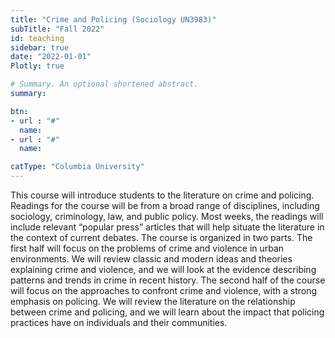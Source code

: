 ```yaml
---
title: "Crime and Policing (Sociology UN3983)"
subTitle: "Fall 2022"
id: teaching
sidebar: true
date: "2022-01-01"
Plotly: true

# Summary. An optional shortened abstract.
summary:  

btn:
- url : "#"
  name: 
- url : "#"
  name: 

catType: "Columbia University"
---
```



This course will introduce students to the literature on crime and policing. Readings for the course will be from a broad range of disciplines, including sociology, criminology, law, and public policy.  Most weeks, the readings will include relevant “popular press” articles that will help situate the literature in the context of current debates. The course is organized in two parts. The first half will focus on the problems of crime and violence in urban environments. We will review classic and modern ideas and theories explaining crime and violence, and we will look at the evidence describing patterns and trends in crime in recent history. The second half of the course will focus on the approaches to confront crime and violence, with a strong emphasis on policing. We will review the literature on the relationship between crime and policing, and we will learn about the impact that policing practices have on individuals and their communities.






